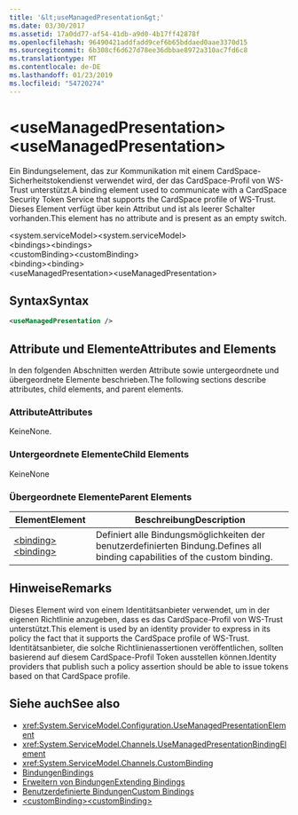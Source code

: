 ```yaml
---
title: '&lt;useManagedPresentation&gt;'
ms.date: 03/30/2017
ms.assetid: 17a0dd77-af54-41db-a9d0-4b17ff42878f
ms.openlocfilehash: 96490421addfadd9cef6b65bddaed0aae3370d15
ms.sourcegitcommit: 6b308cf6d627d78ee36dbbae8972a310ac7fd6c8
ms.translationtype: MT
ms.contentlocale: de-DE
ms.lasthandoff: 01/23/2019
ms.locfileid: "54720274"
---
```

# <a name="ltusemanagedpresentationgt"></a><span data-ttu-id="bd314-102">&lt;useManagedPresentation&gt;</span><span class="sxs-lookup"><span data-stu-id="bd314-102">&lt;useManagedPresentation&gt;</span></span>
<span data-ttu-id="bd314-103">Ein Bindungselement, das zur Kommunikation mit einem CardSpace-Sicherheitstokendienst verwendet wird, der das CardSpace-Profil von WS-Trust unterstützt.</span><span class="sxs-lookup"><span data-stu-id="bd314-103">A binding element used to communicate with a CardSpace Security Token Service that supports the CardSpace profile of WS-Trust.</span></span> <span data-ttu-id="bd314-104">Dieses Element verfügt über kein Attribut und ist als leerer Schalter vorhanden.</span><span class="sxs-lookup"><span data-stu-id="bd314-104">This element has no attribute and is present as an empty switch.</span></span>  
  
 <span data-ttu-id="bd314-105">\<system.serviceModel></span><span class="sxs-lookup"><span data-stu-id="bd314-105">\<system.serviceModel></span></span>  
<span data-ttu-id="bd314-106">\<bindings></span><span class="sxs-lookup"><span data-stu-id="bd314-106">\<bindings></span></span>  
<span data-ttu-id="bd314-107">\<customBinding></span><span class="sxs-lookup"><span data-stu-id="bd314-107">\<customBinding></span></span>  
<span data-ttu-id="bd314-108">\<binding></span><span class="sxs-lookup"><span data-stu-id="bd314-108">\<binding></span></span>  
<span data-ttu-id="bd314-109">\<useManagedPresentation></span><span class="sxs-lookup"><span data-stu-id="bd314-109">\<useManagedPresentation></span></span>  
  
## <a name="syntax"></a><span data-ttu-id="bd314-110">Syntax</span><span class="sxs-lookup"><span data-stu-id="bd314-110">Syntax</span></span>  
  
```xml  
<useManagedPresentation />
```  
  
## <a name="attributes-and-elements"></a><span data-ttu-id="bd314-111">Attribute und Elemente</span><span class="sxs-lookup"><span data-stu-id="bd314-111">Attributes and Elements</span></span>  
 <span data-ttu-id="bd314-112">In den folgenden Abschnitten werden Attribute sowie untergeordnete und übergeordnete Elemente beschrieben.</span><span class="sxs-lookup"><span data-stu-id="bd314-112">The following sections describe attributes, child elements, and parent elements.</span></span>  
  
### <a name="attributes"></a><span data-ttu-id="bd314-113">Attribute</span><span class="sxs-lookup"><span data-stu-id="bd314-113">Attributes</span></span>  
 <span data-ttu-id="bd314-114">Keine</span><span class="sxs-lookup"><span data-stu-id="bd314-114">None.</span></span>  
  
### <a name="child-elements"></a><span data-ttu-id="bd314-115">Untergeordnete Elemente</span><span class="sxs-lookup"><span data-stu-id="bd314-115">Child Elements</span></span>  
 <span data-ttu-id="bd314-116">Keine</span><span class="sxs-lookup"><span data-stu-id="bd314-116">None</span></span>  
  
### <a name="parent-elements"></a><span data-ttu-id="bd314-117">Übergeordnete Elemente</span><span class="sxs-lookup"><span data-stu-id="bd314-117">Parent Elements</span></span>  
  
|<span data-ttu-id="bd314-118">Element</span><span class="sxs-lookup"><span data-stu-id="bd314-118">Element</span></span>|<span data-ttu-id="bd314-119">Beschreibung</span><span class="sxs-lookup"><span data-stu-id="bd314-119">Description</span></span>|  
|-------------|-----------------|  
|[<span data-ttu-id="bd314-120">\<binding></span><span class="sxs-lookup"><span data-stu-id="bd314-120">\<binding></span></span>](../../../../../docs/framework/misc/binding.md)|<span data-ttu-id="bd314-121">Definiert alle Bindungsmöglichkeiten der benutzerdefinierten Bindung.</span><span class="sxs-lookup"><span data-stu-id="bd314-121">Defines all binding capabilities of the custom binding.</span></span>|  
  
## <a name="remarks"></a><span data-ttu-id="bd314-122">Hinweise</span><span class="sxs-lookup"><span data-stu-id="bd314-122">Remarks</span></span>  
 <span data-ttu-id="bd314-123">Dieses Element wird von einem Identitätsanbieter verwendet, um in der eigenen Richtlinie anzugeben, dass es das CardSpace-Profil von WS-Trust unterstützt.</span><span class="sxs-lookup"><span data-stu-id="bd314-123">This element is used by an identity provider to express in its policy the fact that it supports the CardSpace profile of WS-Trust.</span></span> <span data-ttu-id="bd314-124">Identitätsanbieter, die solche Richtlinienassertionen veröffentlichen, sollten basierend auf diesem CardSpace-Profil Token ausstellen können.</span><span class="sxs-lookup"><span data-stu-id="bd314-124">Identity providers that publish such a policy assertion should be able to issue tokens based on that CardSpace profile.</span></span>  
  
## <a name="see-also"></a><span data-ttu-id="bd314-125">Siehe auch</span><span class="sxs-lookup"><span data-stu-id="bd314-125">See also</span></span>
- <xref:System.ServiceModel.Configuration.UseManagedPresentationElement>
- <xref:System.ServiceModel.Channels.UseManagedPresentationBindingElement>
- <xref:System.ServiceModel.Channels.CustomBinding>
- [<span data-ttu-id="bd314-126">Bindungen</span><span class="sxs-lookup"><span data-stu-id="bd314-126">Bindings</span></span>](../../../../../docs/framework/wcf/bindings.md)
- [<span data-ttu-id="bd314-127">Erweitern von Bindungen</span><span class="sxs-lookup"><span data-stu-id="bd314-127">Extending Bindings</span></span>](../../../../../docs/framework/wcf/extending/extending-bindings.md)
- [<span data-ttu-id="bd314-128">Benutzerdefinierte Bindungen</span><span class="sxs-lookup"><span data-stu-id="bd314-128">Custom Bindings</span></span>](../../../../../docs/framework/wcf/extending/custom-bindings.md)
- [<span data-ttu-id="bd314-129">\<customBinding></span><span class="sxs-lookup"><span data-stu-id="bd314-129">\<customBinding></span></span>](../../../../../docs/framework/configure-apps/file-schema/wcf/custombinding.md)

